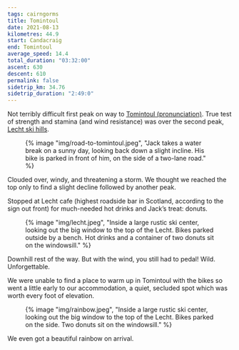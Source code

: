 ```yaml
---
tags: cairngorms
title: Tomintoul
date: 2021-08-13
kilometres: 44.9
start: Candacraig
end: Tomintoul
average_speed: 14.4
total_duration: "03:32:00"
ascent: 630
descent: 610
permalink: false
sidetrip_km: 34.76
sidetrip_duration: "2:49:0"
---
```


Not terribly difficult first peak on way to [Tomintoul (pronunciation)](https://www.youtube.com/watch?v=bl_1enZk-so). True test of strength and stamina (and wind resistance) was over the second peak, [Lecht ski hills](https://www.lecht.co.uk/about-the-lecht).

<figure class="float-left">
{% image "img/road-to-tomintoul.jpeg", "Jack takes a water break on a sunny day, looking back down a slight incline. His bike is parked in front of him, on the side of a two-lane road." %}
</figure>

Clouded over, windy, and threatening a storm. We thought we reached the top only to find a slight decline followed by another peak.

Stopped at Lecht cafe (highest roadside bar in Scotland, according to the sign out front) for much-needed hot drinks and Jack’s treat: donuts.

<figure class="float-right">
{% image "img/lecht.jpeg", "Inside a large rustic ski center, looking out the big window to the top of the Lecht. Bikes parked outside by a bench. Hot drinks and a container of two donuts sit on the windowsill." %}
</figure>

Downhill rest of the way. But with the wind, you still had to pedal! Wild. Unforgettable.

We were unable to find a place to warm up in Tomintoul with the bikes so went a little early to our accommodation, a quiet, secluded spot which was worth every foot of elevation.

<figure class="float-left">
{% image "img/rainbow.jpeg", "Inside a large rustic ski center, looking out the big window to the top of the Lecht. Bikes parked on the side. Two donuts sit on the windowsill." %}
</figure>

We even got a beautiful rainbow on arrival.
